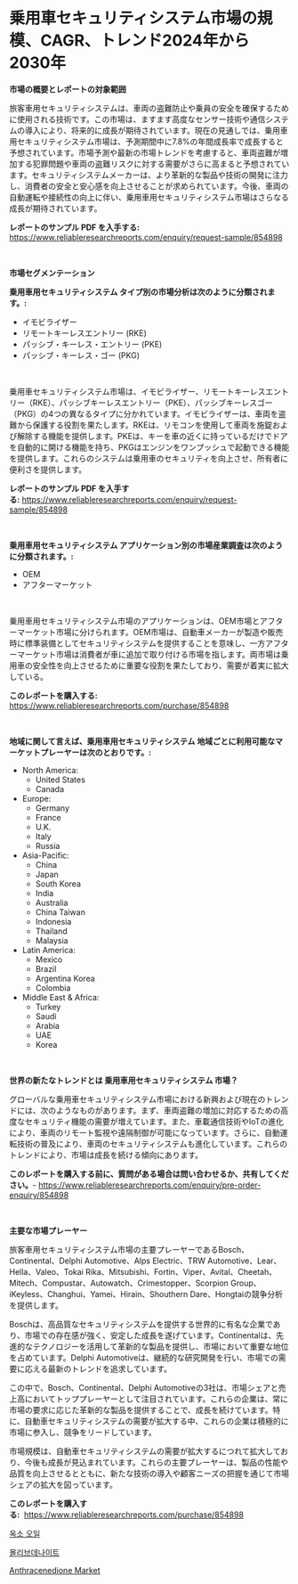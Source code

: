 <p><h1>乗用車セキュリティシステム市場の規模、CAGR、トレンド2024年から2030年</h1></p><p><strong>市場の概要とレポートの対象範囲</strong></p>
<p><p>旅客車用セキュリティシステムは、車両の盗難防止や乗員の安全を確保するために使用される技術です。この市場は、ますます高度なセンサー技術や通信システムの導入により、将来的に成長が期待されています。現在の見通しでは、乗用車用セキュリティシステム市場は、予測期間中に7.8%の年間成長率で成長すると予想されています。市場予測や最新の市場トレンドを考慮すると、車両盗難が増加する犯罪問題や車両の盗難リスクに対する需要がさらに高まると予想されています。セキュリティシステムメーカーは、より革新的な製品や技術の開発に注力し、消費者の安全と安心感を向上させることが求められています。今後、車両の自動運転や接続性の向上に伴い、乗用車用セキュリティシステム市場はさらなる成長が期待されています。</p></p>
<p><strong>レポートのサンプル PDF を入手する:</strong> <a href="https://www.reliableresearchreports.com/enquiry/request-sample/854898">https://www.reliableresearchreports.com/enquiry/request-sample/854898</a></p>
<p>&nbsp;</p>
<p><strong>市場セグメンテーション</strong></p>
<p><strong>乗用車用セキュリティシステム タイプ別の市場分析は次のように分類されます。:</strong></p>
<p><ul><li>イモビライザー</li><li>リモートキーレスエントリー (RKE)</li><li>パッシブ・キーレス・エントリー (PKE)</li><li>パッシブ・キーレス・ゴー (PKG)</li></ul></p>
<p>&nbsp;</p>
<p><p>乗用車セキュリティシステム市場は、イモビライザー、リモートキーレスエントリー（RKE）、パッシブキーレスエントリー（PKE）、パッシブキーレスゴー（PKG）の4つの異なるタイプに分かれています。イモビライザーは、車両を盗難から保護する役割を果たします。RKEは、リモコンを使用して車両を施錠および解除する機能を提供します。PKEは、キーを車の近くに持っているだけでドアを自動的に開ける機能を持ち、PKGはエンジンをワンプッシュで起動できる機能を提供します。これらのシステムは乗用車のセキュリティを向上させ、所有者に便利さを提供します。</p></p>
<p><strong>レポートのサンプル PDF を入手する:</strong>&nbsp;<a href="https://www.reliableresearchreports.com/enquiry/request-sample/854898">https://www.reliableresearchreports.com/enquiry/request-sample/854898</a></p>
<p>&nbsp;</p>
<p><strong> 乗用車用セキュリティシステム アプリケーション別の市場産業調査は次のように分類されます。:</strong></p>
<p><ul><li>OEM</li><li>アフターマーケット</li></ul></p>
<p>&nbsp;</p>
<p><p>乗用車用セキュリティシステム市場のアプリケーションは、OEM市場とアフターマーケット市場に分けられます。OEM市場は、自動車メーカーが製造や販売時に標準装備としてセキュリティシステムを提供することを意味し、一方アフターマーケット市場は消費者が車に追加で取り付ける市場を指します。両市場は乗用車の安全性を向上させるために重要な役割を果たしており、需要が着実に拡大している。</p></p>
<p><strong>このレポートを購入する:</strong>&nbsp; <a href="https://www.reliableresearchreports.com/purchase/854898">https://www.reliableresearchreports.com/purchase/854898</a></p>
<p>&nbsp;</p>
<p><strong>地域に関して言えば、乗用車用セキュリティシステム 地域ごとに利用可能なマーケットプレーヤーは次のとおりです。:</strong></p>
<p><ul>
    <li>
        North America:
        <ul>
            <li>United States</li>
            <li>Canada</li>
        </ul>
    </li>
    <li>
        Europe:
        <ul>
            <li>Germany</li>
            <li>France</li>
            <li>U.K.</li>
            <li>Italy</li>
            <li>Russia</li>
        </ul>
    </li>
    <li>
        Asia-Pacific:
        <ul>
            <li>China</li>
            <li>Japan</li>
            <li>South Korea</li>
            <li>India</li>
            <li>Australia</li>
            <li>China Taiwan</li>
            <li>Indonesia</li>
            <li>Thailand</li>
            <li>Malaysia</li>
        </ul>
    </li>
    <li>
        Latin America:
        <ul>
            <li>Mexico</li>
            <li>Brazil</li>
            <li>Argentina Korea</li>
            <li>Colombia</li>
        </ul>
    </li>
    <li>
        Middle East & Africa:
        <ul>
            <li>Turkey</li>
            <li>Saudi</li>
            <li>Arabia</li>
            <li>UAE</li>
            <li>Korea</li>
        </ul>
    </li>
    </ul></p>
<p>&nbsp;</p>
<p><strong>世界の新たなトレンドとは 乗用車用セキュリティシステム 市場？</strong></p>
<p><p>グローバルな乗用車セキュリティシステム市場における新興および現在のトレンドには、次のようなものがあります。まず、車両盗難の増加に対応するための高度なセキュリティ機能の需要が増えています。また、車載通信技術やIoTの進化により、車両のリモート監視や遠隔制御が可能になっています。さらに、自動運転技術の普及により、車両のセキュリティシステムも進化しています。これらのトレンドにより、市場は成長を続ける傾向にあります。</p></p>
<p><strong>このレポートを購入する前に、質問がある場合は問い合わせるか、共有してください。</strong>- <a href="https://www.reliableresearchreports.com/enquiry/pre-order-enquiry/854898">https://www.reliableresearchreports.com/enquiry/pre-order-enquiry/854898</a></p>
<p>&nbsp;</p>
<p><strong>主要な市場プレーヤー</strong></p>
<p><p>旅客車用セキュリティシステム市場の主要プレーヤーであるBosch、Continental、Delphi Automotive、Alps Electric、TRW Automotive、Lear、Hella、Valeo、Tokai Rika、Mitsubishi、Fortin、Viper、Avital、Cheetah、Mitech、Compustar、Autowatch、Crimestopper、Scorpion Group、iKeyless、Changhui、Yamei、Hirain、Shouthern Dare、Hongtaiの競争分析を提供します。</p><p>Boschは、高品質なセキュリティシステムを提供する世界的に有名な企業であり、市場での存在感が強く、安定した成長を遂げています。Continentalは、先進的なテクノロジーを活用して革新的な製品を提供し、市場において重要な地位を占めています。Delphi Automotiveは、継続的な研究開発を行い、市場での需要に応える最新のトレンドを追求しています。</p><p>この中で、Bosch、Continental、Delphi Automotiveの3社は、市場シェアと売上高においてトッププレーヤーとして注目されています。これらの企業は、常に市場の要求に応じた革新的な製品を提供することで、成長を続けています。特に、自動車セキュリティシステムの需要が拡大する中、これらの企業は積極的に市場に参入し、競争をリードしています。</p><p>市場規模は、自動車セキュリティシステムの需要が拡大するにつれて拡大しており、今後も成長が見込まれています。これらの主要プレーヤーは、製品の性能や品質を向上させるとともに、新たな技術の導入や顧客ニーズの把握を通じて市場シェアの拡大を図っています。</p></p>
<p><strong>このレポートを購入する:</strong>&nbsp;&nbsp;<a href="https://www.reliableresearchreports.com/purchase/854898">https://www.reliableresearchreports.com/purchase/854898</a></p>
<p><p><a href="https://medium.com/@nyahreinger1/%EC%98%A5%EC%86%8C-%EC%98%A4%EC%9D%BC-%EC%8B%9C%EC%9E%A5-2031%EB%85%84%EA%B9%8C%EC%A7%80%EC%9D%98-%ED%8A%B8%EB%A0%8C%EB%93%9C-%EC%98%88%EC%B8%A1-%EB%B0%8F-%EA%B2%BD%EC%9F%81-%EB%B6%84%EC%84%9D-cabd15d15dce">옥소 오일</a></p><p><a href="https://medium.com/@llanajer/%EB%AA%B0%EB%A6%AC%EB%B8%8C%EB%8D%B4-%EB%A7%88%EC%BC%93-%EB%8D%B0%EC%9D%B4%ED%84%B0-%ED%95%B4%EB%8F%85-%EC%8B%9C%EC%9E%A5-%EC%A0%90%EC%9C%A0%EC%9C%A8-%ED%8A%B8%EB%A0%8C%EB%93%9C-%EB%B0%8F-%EC%84%B1%EC%9E%A5-%ED%8C%A8%ED%84%B4-83a20752c7d6">몰리브데나이트</a></p><p><a href="https://extreme-scabiosa-c81.notion.site/Anthracenedione-Market-Research-Report-Provides-thorough-Industry-Overview-which-offers-an-In-Depth-4d29c282a22a4ee1bf77d61c035838f7">Anthracenedione Market</a></p></p>